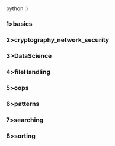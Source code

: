 #
python :)

### 1>basics
### 2>cryptography_network_security
### 3>DataScience
### 4>fileHandling
### 5>oops
### 6>patterns
### 7>searching
### 8>sorting
